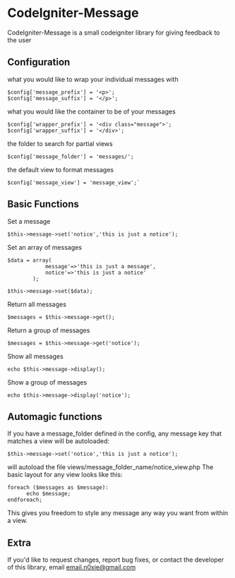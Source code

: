 CodeIgniter-Message
================

CodeIgniter-Message is a small codeigniter library for giving feedback to the user 

Configuration
-------------

what you would like to wrap your individual messages with

	$config['message_prefix'] = '<p>';
	$config['message_suffix'] = '</p>';

what you would like the container to be of your messages

	$config['wrapper_prefix'] = '<div class="message">';
	$config['wrapper_suffix'] = '</div>';

the folder to search for partial views
	
	$config['message_folder'] = 'messages/';

the default view to format messages
	
	$config['message_view'] = 'message_view';`
	
Basic Functions
-----

Set a message

	$this->message->set('notice','this is just a notice');
 
Set an array of messages

	$data = array(
		 		message'=>'this is just a message',
		  		notice'=>'this is just a notice'
 			);

	$this->message->set($data);

Return all messages

	$messages = $this->message->get();

Return a group of messages

	$messages = $this->message->get('notice');

Show all messages

	echo $this->message->display();

Show a group of messages

	echo $this->message->display('notice');

Automagic functions
-----
If you have a message_folder defined in the config, any message key that matches a view will be autoloaded:

	$this->message->set('notice','this is just a notice');

will autoload the file views/message_folder_name/notice_view.php
The basic layout for any view looks like this:

	foreach ($messages as $message):
		  echo $message;
	endforeach;
		
This gives you freedom to style any message any way you want from within a view.

Extra
-----

If you'd like to request changes, report bug fixes, or contact
the developer of this library, email <email.n0xie@gmail.com>

